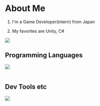# About Me

1. I'm a Game Developer(intern) from Japan

2. My favorites are Unity, C#

![](https://github-readme-stats-theta-neon.vercel.app/api/top-langs?username=manato-takahashi&count_private=true&show_icons=true&locale=en&layout=compact)

## Programming Languages

<img src="https://skillicons.dev/icons?i=c,cs,cpp,java,jquery,matlab,processing,html,css,js,php,laravel" /> <br /><br />

## Dev Tools etc

<img src="https://skillicons.dev/icons?i=unity,discord,git,github,vscode,powershell,anaconda,gmail,mysql,md,svg," /> <br /><br />
